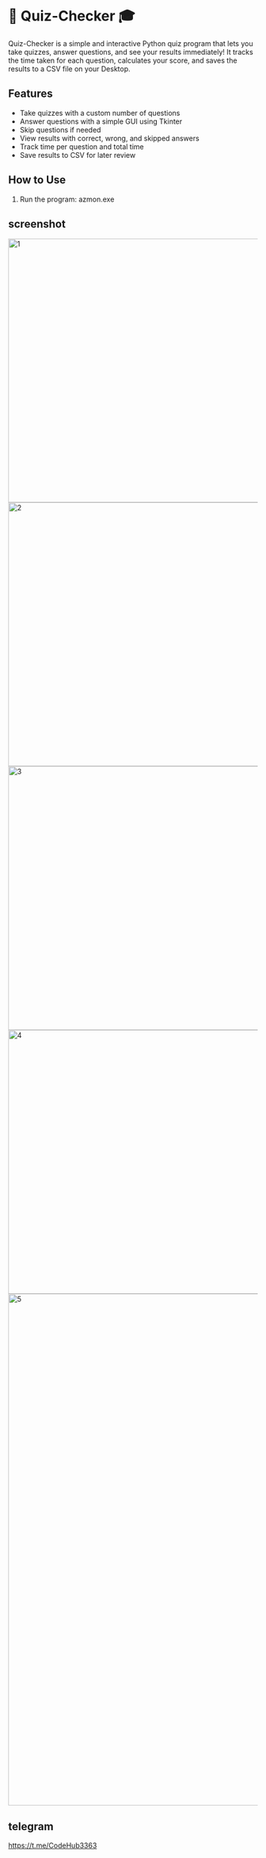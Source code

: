 # 📝 Quiz-Checker 🎓

Quiz-Checker is a simple and interactive Python quiz program that lets you take quizzes, answer questions, and see your results immediately! It tracks the time taken for each question, calculates your score, and saves the results to a CSV file on your Desktop.

## Features
- Take quizzes with a custom number of questions
- Answer questions with a simple GUI using Tkinter
- Skip questions if needed
- View results with correct, wrong, and skipped answers
- Track time per question and total time
- Save results to CSV for later review

## How to Use
1. Run the program:
    azmon.exe

## screenshot

   <img width="602" height="532" alt="1" src="https://github.com/user-attachments/assets/880b66ee-f779-4a99-b767-c16e57e38c2e" />
<img width="602" height="532" alt="2" src="https://github.com/user-attachments/assets/b3b9001e-3e5d-458f-bcde-1ee909ac13da" />
<img width="602" height="532" alt="3" src="https://github.com/user-attachments/assets/82f3e8fd-26fc-45d2-a9d3-a46258f48a8b" />
<img width="602" height="532" alt="4" src="https://github.com/user-attachments/assets/abaf3192-4f2c-4396-8f23-3090cf80e4f8" />
<img width="1920" height="1032" alt="5" src="https://github.com/user-attachments/assets/515ba2b7-47a8-40ea-a33f-903dbe7f2dcc" />


## telegram
https://t.me/CodeHub3363
